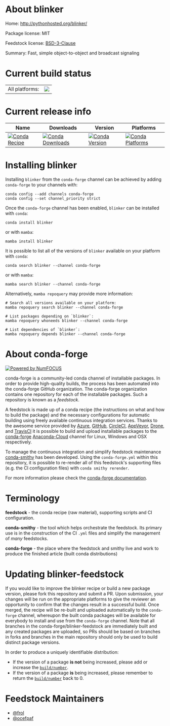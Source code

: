 About blinker
=============

Home: http://pythonhosted.org/blinker/

Package license: MIT

Feedstock license: [BSD-3-Clause](https://github.com/conda-forge/blinker-feedstock/blob/main/LICENSE.txt)

Summary: Fast, simple object-to-object and broadcast signaling

Current build status
====================


<table><tr><td>All platforms:</td>
    <td>
      <a href="https://dev.azure.com/conda-forge/feedstock-builds/_build/latest?definitionId=3704&branchName=main">
        <img src="https://dev.azure.com/conda-forge/feedstock-builds/_apis/build/status/blinker-feedstock?branchName=main">
      </a>
    </td>
  </tr>
</table>

Current release info
====================

| Name | Downloads | Version | Platforms |
| --- | --- | --- | --- |
| [![Conda Recipe](https://img.shields.io/badge/recipe-blinker-green.svg)](https://anaconda.org/conda-forge/blinker) | [![Conda Downloads](https://img.shields.io/conda/dn/conda-forge/blinker.svg)](https://anaconda.org/conda-forge/blinker) | [![Conda Version](https://img.shields.io/conda/vn/conda-forge/blinker.svg)](https://anaconda.org/conda-forge/blinker) | [![Conda Platforms](https://img.shields.io/conda/pn/conda-forge/blinker.svg)](https://anaconda.org/conda-forge/blinker) |

Installing blinker
==================

Installing `blinker` from the `conda-forge` channel can be achieved by adding `conda-forge` to your channels with:

```
conda config --add channels conda-forge
conda config --set channel_priority strict
```

Once the `conda-forge` channel has been enabled, `blinker` can be installed with `conda`:

```
conda install blinker
```

or with `mamba`:

```
mamba install blinker
```

It is possible to list all of the versions of `blinker` available on your platform with `conda`:

```
conda search blinker --channel conda-forge
```

or with `mamba`:

```
mamba search blinker --channel conda-forge
```

Alternatively, `mamba repoquery` may provide more information:

```
# Search all versions available on your platform:
mamba repoquery search blinker --channel conda-forge

# List packages depending on `blinker`:
mamba repoquery whoneeds blinker --channel conda-forge

# List dependencies of `blinker`:
mamba repoquery depends blinker --channel conda-forge
```


About conda-forge
=================

[![Powered by
NumFOCUS](https://img.shields.io/badge/powered%20by-NumFOCUS-orange.svg?style=flat&colorA=E1523D&colorB=007D8A)](https://numfocus.org)

conda-forge is a community-led conda channel of installable packages.
In order to provide high-quality builds, the process has been automated into the
conda-forge GitHub organization. The conda-forge organization contains one repository
for each of the installable packages. Such a repository is known as a *feedstock*.

A feedstock is made up of a conda recipe (the instructions on what and how to build
the package) and the necessary configurations for automatic building using freely
available continuous integration services. Thanks to the awesome service provided by
[Azure](https://azure.microsoft.com/en-us/services/devops/), [GitHub](https://github.com/),
[CircleCI](https://circleci.com/), [AppVeyor](https://www.appveyor.com/),
[Drone](https://cloud.drone.io/welcome), and [TravisCI](https://travis-ci.com/)
it is possible to build and upload installable packages to the
[conda-forge](https://anaconda.org/conda-forge) [Anaconda-Cloud](https://anaconda.org/)
channel for Linux, Windows and OSX respectively.

To manage the continuous integration and simplify feedstock maintenance
[conda-smithy](https://github.com/conda-forge/conda-smithy) has been developed.
Using the ``conda-forge.yml`` within this repository, it is possible to re-render all of
this feedstock's supporting files (e.g. the CI configuration files) with ``conda smithy rerender``.

For more information please check the [conda-forge documentation](https://conda-forge.org/docs/).

Terminology
===========

**feedstock** - the conda recipe (raw material), supporting scripts and CI configuration.

**conda-smithy** - the tool which helps orchestrate the feedstock.
                   Its primary use is in the construction of the CI ``.yml`` files
                   and simplify the management of *many* feedstocks.

**conda-forge** - the place where the feedstock and smithy live and work to
                  produce the finished article (built conda distributions)


Updating blinker-feedstock
==========================

If you would like to improve the blinker recipe or build a new
package version, please fork this repository and submit a PR. Upon submission,
your changes will be run on the appropriate platforms to give the reviewer an
opportunity to confirm that the changes result in a successful build. Once
merged, the recipe will be re-built and uploaded automatically to the
`conda-forge` channel, whereupon the built conda packages will be available for
everybody to install and use from the `conda-forge` channel.
Note that all branches in the conda-forge/blinker-feedstock are
immediately built and any created packages are uploaded, so PRs should be based
on branches in forks and branches in the main repository should only be used to
build distinct package versions.

In order to produce a uniquely identifiable distribution:
 * If the version of a package **is not** being increased, please add or increase
   the [``build/number``](https://docs.conda.io/projects/conda-build/en/latest/resources/define-metadata.html#build-number-and-string).
 * If the version of a package **is** being increased, please remember to return
   the [``build/number``](https://docs.conda.io/projects/conda-build/en/latest/resources/define-metadata.html#build-number-and-string)
   back to 0.

Feedstock Maintainers
=====================

* [@frol](https://github.com/frol/)
* [@ocefpaf](https://github.com/ocefpaf/)

